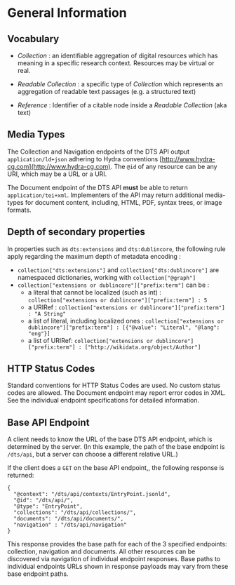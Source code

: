 # General Information

## Vocabulary

- *Collection* : an identifiable aggregation of digital resources which has meaning in a specific research context. Resources may be virtual or real.

- *Readable Collection* : a specific type of *Collection* which represents an aggregation of readable text passages (e.g. a structured text)

- *Reference* : Identifier of a citable node inside a *Readable Collection* (aka text)

## Media Types

The Collection and Navigation endpoints of the DTS API output `application/ld+json` adhering to Hydra conventions [http://www.hydra-cg.com](http://www.hydra-cg.com). The `@id` of any resource can be any URI, which may be a URL or a URI.

The Document endpoint of the DTS API __must__ be able to return `application/tei+xml`.  Implementers of the API may return additional media-types for document content, including, HTML, PDF, syntax trees, or image formats.

## Depth of secondary properties

In properties such as `dts:extensions` and `dts:dublincore`, the following rule apply regarding the maximum depth of metadata encoding :

- `collection["dts:extensions"]` and `collection["dts:dublincore"]` are namespaced dictionaries, working with `collection["@graph"]`
- `collection["extensions or dublincore"]["prefix:term"]` can be :
   - a literal that cannot be localized (such as int) : `collection["extensions or dublincore"]["prefix:term"] : 5`
   - a URIRef : `collection["extensions or dublincore"]["prefix:term"] : "A String"`
   - a list of literal, including localized ones : `collection["extensions or dublincore"]["prefix:term"] : [{"@value": "Literal", "@lang": "eng"}]`
   - a list of URIRef: `collection["extensions or dublincore"]["prefix:term"] : ["http://wikidata.org/object/Author"]`


## HTTP Status Codes

Standard conventions for HTTP Status Codes are used.  No custom status codes are allowed.  The Document endpoint may report error codes in XML. See the individual endpoint specifications for detailed information.

## Base API Endpoint

A client needs to know the URL of the base DTS API endpoint, which is determined by the server. (In this example, the path of the base endpoint is `/dts/api`, but a server can choose a different relative URL.) 

If the client does a `GET` on the base API endpoint,, the following response is returned:

```
{
  "@context": "/dts/api/contexts/EntryPoint.jsonld",
  "@id": "/dts/api/",
  "@type": "EntryPoint",
  "collections": "/dts/api/collections/",
  "documents": "/dts/api/documents/",
  "navigation" : "/dts/api/navigation"
}
```

This response provides the base path for each of the 3 specified endpoints: collection, navigation and documents. All other resources can be discovered via navigation of individual endpoint responses.  Base paths to individual endpoints URLs shown in response payloads may vary from these base endpoint paths.
